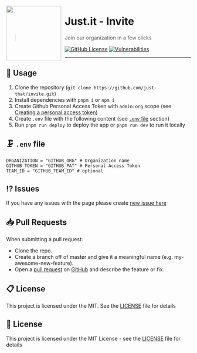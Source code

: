 <a href="https://github.com/just-that"><img src="https://user-images.githubusercontent.com/49127376/236443685-175baf83-ac5b-4952-98d2-ff94a538d50d.png" align="left" style="float: left; margin: 0 10px 0 0; width: 150px; height: 150px;"></a>

# Just.it - Invite

> Join our organization in a few clicks

[![GitHub License](https://img.shields.io/github/license/just-that/invite?color=%2334D058&logo=github&style=flat-square&label=License)](https://github.com/just-that/invite/blob/main/license)
[![Vulnerabilities](https://img.shields.io/snyk/vulnerabilities/github/just-that/invite?color=%2334D058&logo=github&style=flat-square&label=Vulnerabilities)](https://github.com/just-that/invite)

---

## 🔩 Usage

1. Clone the repository (`git clone https://github.com/just-that/invite.git`)
2. Install dependencies with `pnpm i` or `npm i`
3. Create Github Personal Access Token with `admin:org` scope (see [Creating a personal access token](https://docs.github.com/en/github/authenticating-to-github/creating-a-personal-access-token))
4. Create `.env` file with the following content (see [`.env` file](#-env-file) section)
5. Run `pnpm run deploy` to deploy the app or `pnpm run dev` to run it locally

## 🗜️ `.env` file

```
ORGANIZATION = "GITHUB_ORG" # Organization name
GITHUB_TOKEN = "GITHUB_PAT" # Personal Access Token
TEAM_ID = "GITHUB_TEAM_ID" # optional
```

## ⁉️ Issues

If you have any issues with the page please create [new issue here](https://github.com/just-that/invite/issues)

## 📥 Pull Requests

When submitting a pull request:

- Clone the repo.
- Create a branch off of master and give it a meaningful name (e.g. my-awesome-new-feature).
- Open a [pull request](https://github.com/just-that/invite/pulls) on [GitHub](https://github.com) and describe the feature or fix.

## 📋 License

This project is licensed under the MIT. See the [LICENSE](https://github.com/just-that/invite/blob/main/license) file for details

## 📃 License

This project is licensed under the MIT License - see the [LICENSE](license.md) file for details
